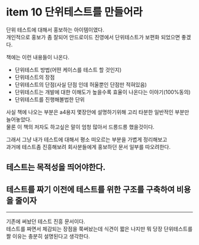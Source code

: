 # item 10 단위테스트를 만들어라

단위 테스트에 대해서 홍보하는 아이템이였다.  
개인적으로 홍보가 좀 잘되어 안드로이드 진영에서 단위테스트가 보편화 되었으면 좋겠다.  

책에는 이런 내용들이 나온다.

- 단위테스트 방법(어떤 케이스를 테스트 할 것인지)
- 단위테스트의 장점
- 단위테스트의 단점(사실 단점 인데 허울뿐인 단점만 적혀있음)
- 단위테스트는 개발에 대한 이해도가 높을수록 효율이 나온다는 이야기(100%동의)
- 단위테스트를 진행해볼법한 단위

사실 책에 나오는 부분은 a4용지 몇장안에 설명하기위해 고리 타분한 일반적인 부분만 늘어놓았다.  
물론 이 책의 저자도 하고싶은 말이 엄청 많아서 드릉드릉 했을것이다.  

그래서 그냥 내가 테스트에 대해서 평소 떠오르는 부분을 가볍게 정리해보고  
과거에 테스트좀 진흥해보려 회사분들에게 홍보하던 문서 일부를 따오려한다.  

## 테스트는 목적성을 띄어야한다.


## 테스트를 짜기 이전에 테스트를 위한 구조를 구축하여 비용을 줄이자


------------------------------------
기존에 써놨던 테스트 진흥 문서이다.  
테스트를 짜면서 체감되는 장점을 쭉써놨는데 식견이 짧은 나지만 뭐 당장 단위테스트를 짤 이유는 충분히 설명된다고 생각한다.  
